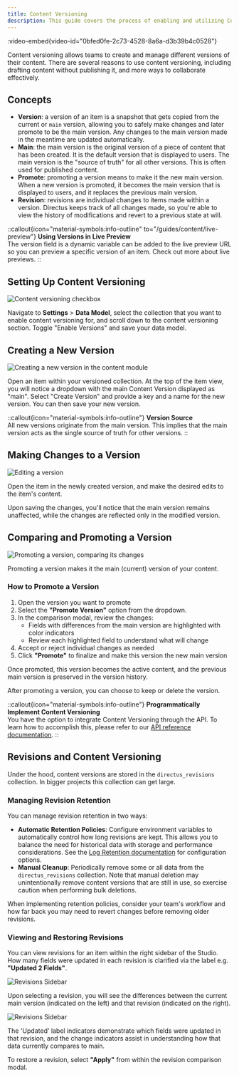 ```yaml
---
title: Content Versioning
description: This guide covers the process of enabling and utilizing Content Versioning in Directus.
---
```


:video-embed{video-id="0bfed0fe-2c73-4528-8a6a-d3b39b4c0528"}

Content versioning allows teams to create and manage different versions of their content. There are several reasons to
use content versioning, including drafting content without publishing it, and more ways to collaborate effectively.

## Concepts

- **Version**: a version of an item is a snapshot that gets copied from the current or `main` version, allowing you to safely make changes and later promote to be the main version. Any changes to the main version made in the meantime are updated automatically.
- **Main**: the main version is the original version of a piece of content that has been created. It is the default version that is displayed to users. The main version is the "source of truth" for all other versions. This is often used for published content.
- **Promote**: promoting a version means to make it the new main version. When a new version is promoted, it becomes the main version that is displayed to users, and it replaces the previous main version.
- **Revision**: revisions are individual changes to items made within a version. Directus keeps track of all changes made, so you're able to view the history of modifications and revert to a previous state at will.


::callout{icon="material-symbols:info-outline" to="/guides/content/live-preview"}
**Using Versions in Live Preview**  
The version field is a dynamic variable can be added to the live preview URL so you can preview a specific version of an item. Check out more about live previews.
::

## Setting Up Content Versioning

![Content versioning checkbox](/img/26a59b99-55e9-4185-83f3-f8945ace589e.webp)

Navigate to **Settings** > **Data Model**, select the collection that you want to enable content versioning for, and scroll down to the content versioning section. Toggle "Enable Versions" and save your data model.

## Creating a New Version

![Creating a new version in the content module](/img/versioning_create_new.png)

Open an item within your versioned collection. At the top of the item view, you will notice a dropdown with the main Content Version displayed as "main". Select "Create Version" and provide a key and a name for the new version. You can then save your new version.

::callout{icon="material-symbols:info-outline"}
**Version Source**  
All new versions originate from the main version. This implies that the main version acts as the single source of truth
for other versions.
::

## Making Changes to a Version

![Editing a version](/img/versioning_update.png)

Open the item in the newly created version, and make the desired edits to the item's content.

Upon saving the changes, you'll notice that the main version remains unaffected, while the changes are reflected only in the modified version.

## Comparing and Promoting a Version

![Promoting a version, comparing its changes](/img/versioning_comparison_modal.png)


Promoting a version makes it the main (current) version of your content.

### How to Promote a Version

1. Open the version you want to promote
2. Select the **"Promote Version"** option from the dropdown. 
3. In the comparison modal, review the changes:
   - Fields with differences from the main version are highlighted with color indicators
   - Review each highlighted field to understand what will change
4. Accept or reject individual changes as needed
5. Click **"Promote"** to finalize and make this version the new main version

Once promoted, this version becomes the active content, and the previous main version is preserved in the version history. 

After promoting a version, you can choose to keep or delete the version.

::callout{icon="material-symbols:info-outline"}
**Programmatically Implement Content Versioning**  
You have the option to integrate Content Versioning through the API. To learn how to accomplish this, please refer to
our [API reference documentation](/api/versions).
::

## Revisions and Content Versioning

Under the hood, content versions are stored in the `directus_revisions` collection. In bigger projects this collection
can get large.

### Managing Revision Retention

You can manage revision retention in two ways:

 - **Automatic Retention Policies**: Configure environment variables to automatically control how long revisions are kept. This allows you to balance the need for historical data with storage and performance considerations. See the [Log Retention documentation](../../configuration/logging.md#log-retention) for configuration options.
 - **Manual Cleanup**: Periodically remove some or all data from the `directus_revisions` collection. Note that manual deletion may unintentionally remove content versions that are still in use, so exercise caution when performing bulk deletions.

When implementing retention policies, consider your team's workflow and how far back you may need to revert changes before removing older revisions.

### Viewing and Restoring Revisions

You can view revisions for an item within the right sidebar of the Studio. How many fields were updated in each revision is clarified via the label e.g. **"Updated 2 Fields"**.

![Revisions Sidebar](/img/revisions.png)

Upon selecting a revision, you will see the differences between the current main version (indicated on the left) and that revision (indicated on the right). 

![Revisions Sidebar](/img/revisions_comparison_modal.png)

The 'Updated' label indicators demonstrate which fields were updated in that revision, and the change indicators assist in understanding how that data currently compares to main.

To restore a revision, select **"Apply"** from within the revision comparison modal.

